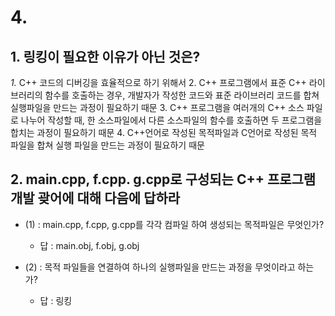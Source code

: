 # 4.
## 1. 링킹이 필요한 이유가 아닌 것은?
*1.* C++ 코드의 디버깅을 효율적으로 하기 위해서
2. C++ 프로그램에서 표준 C++ 라이브러리의 함수를 호출하는 경우, 개발자가 작성한 코드와 표준 라이브러리 코드를 합쳐 실행파일을 만드는 과정이 필요하기 때문
3. C++ 프로그램을 여러개의 C++ 소스 파일로 나누어 작성할 때, 한 소스파일에서 다른 소스파일의 함수를 호출하면 두 프로그램을 합치는 과정이 필요하기 때문
4. C++언어로 작성된 목적파일과 C언어로 작성된 목적 파일을 합쳐 실행 파일을 만드는 과정이 필요하기 때문

## 2. main.cpp, f.cpp. g.cpp로 구성되는 C++ 프로그램 개발 괒어에 대해 다음에 답하라
- (1) : main.cpp, f.cpp, g.cpp를 각각 컴파일 하여 생성되는 목적파일은 무엇인가?
	- 답 : main.obj, f.obj, g.obj

- (2) : 목적 파일들을 연결하여 하나의 실행파일을 만드는 과정을 무엇이라고 하는가?
	- 답 : 링킹